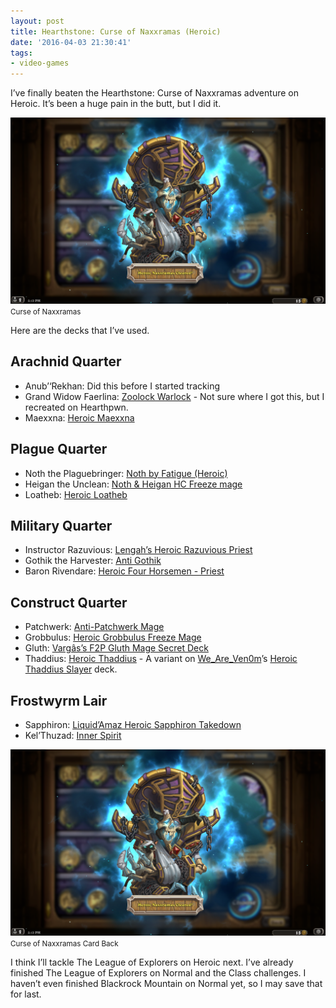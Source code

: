 ```yaml
---
layout: post
title: Hearthstone: Curse of Naxxramas (Heroic)
date: '2016-04-03 21:30:41'
tags:
- video-games
---
```


I’ve finally beaten the Hearthstone: Curse of Naxxramas adventure on Heroic. It’s been a huge pain in the butt, but I did it.

<div class="py-3">
	<div class="card shadow-sm">
		<img class="img-fluid" src="/public/images/2016/hearthstone-curse-of-naxxramas-heroic/hearthstone-curse-of-naxxramas-heroic-1.png">
		<div class="card-body mx-auto">
			<small>Curse of Naxxramas</small>
		</div>
	</div>
</div>

Here are the decks that I’ve used.

## Arachnid Quarter

- Anub’‘Rekhan: Did this before I started tracking
- Grand Widow Faerlina: [Zoolock Warlock](http://www.hearthpwn.com/decks/463203-warlock-zoolock) - Not sure where I got this, but I recreated on Hearthpwn.
- Maexxna: [Heroic Maexxna](http://www.hearthpwn.com/decks/392839-heroic-maexxna)

## Plague Quarter

- Noth the Plaguebringer: [Noth by Fatigue (Heroic)](http://www.hearthhead.com/decks/noth-by-fatigue-heroic)
- Heigan the Unclean: [Noth & Heigan HC Freeze mage](http://www.hearthpwn.com/decks/80805-noth-heigan-hc-freeze-mage)
- Loatheb: [Heroic Loatheb](http://www.hearthhead.com/decks/heroic-loatheb)

## Military Quarter

- Instructor Razuvious: [Lengah’s Heroic Razuvious Priest](http://www.hearthpwn.com/decks/84535-lengahs-heroic-razuvious-priest)
- Gothik the Harvester: [Anti Gothik](http://www.hearthhead.com/decks/anti-gothik-super-winrate)
- Baron Rivendare: [Heroic Four Horsemen - Priest](http://www.hearthhead.com/decks/heroic-four-horsemen-priest-updated)

## Construct Quarter

- Patchwerk: [Anti-Patchwerk Mage](http://www.hearthpwn.com/decks/88403-zeto-anti-patchwerk-mage)
- Grobbulus: [Heroic Grobbulus Freeze Mage](http://www.hearthpwn.com/decks/88314-heroic-grobbulus-freeze-mage)
- Gluth: [Vargâs’s F2P Gluth Mage Secret Deck](http://www.hearthpwn.com/decks/88475-vargass-f2p-gluth-mage-secret-deck)
- Thaddius: [Heroic Thaddius](http://www.hearthpwn.com/decks/465394-heroic-thaddius) - A variant on [We\_Are\_Ven0m](http://www.hearthpwn.com/members/We_Are_Ven0m)’s [Heroic Thaddius Slayer](http://www.hearthpwn.com/decks/88409-heroic-thaddius-slayer) deck.

## Frostwyrm Lair

- Sapphiron: [Liquid’Amaz Heroic Sapphiron Takedown](http://www.hearthpwn.com/decks/92358-liquidamaz-heroic-sapphiron-takedown)
- Kel’Thuzad: [Inner Spirit](http://www.hearthhead.com/decks/inner-spirit)


<div class="py-3">
	<div class="card shadow-sm">
		<img class="img-fluid" src="/public/images/2016/hearthstone-curse-of-naxxramas-heroic/hearthstone-curse-of-naxxramas-heroic-1.png">
		<div class="card-body mx-auto">
			<small>Curse of Naxxramas Card Back</small>
		</div>
	</div>
</div>

I think I’ll tackle The League of Explorers on Heroic next. I’ve already finished The League of Explorers on Normal and the Class challenges. I haven’t even finished Blackrock Mountain on Normal yet, so I may save that for last.

